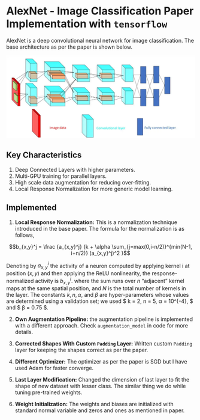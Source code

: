 # AlexNet - Image Classification Paper Implementation with ```tensorflow```

AlexNet is a deep convolutional neural network for image classification. The base architecture as per the paper is shown below.

![alt text](imgs/alexNet-1060x465.jpg.webp)

## Key Characteristics
1. Deep Connected Layers with higher parameters.
2. Multi-GPU training for parallel layers.
3. High scale data augmentation for reducing over-fitting.
4. Local Response Normalization for more generic model learning.


## Implemented
1. **Local Response Normalization:**
This is a normalization technique introduced in the base paper. The formula for the normalization is as follows,


$$b_{x,y}^j = \frac {a_{x,y}^j} {k + \alpha \sum_{j=max(0,i-n/2)}^{min(N-1, i+n/2)} (a_{x,y}^j)^2 }$$

Denoting by $a^i_{x,y}$ the activity of a neuron computed by applying kernel i at position $(x, y)$ and then applying the ReLU nonlinearity, the response-normalized activity is $b^i_{x,y}$. where the sum runs over $n$ “adjacent” kernel maps at the same spatial position, and $N$ is the total number of kernels in the layer.  The constants $k, n, \alpha$, and $\beta$ are hyper-parameters whose
values are determined using a validation set; we used $ k = 2, n = 5, α = 10^{-4}, $ and $ β = 0.75 $.

2. **Own Augmentation Pipeline:** the augmentation pipeline is implemented with a different approach. Check ```augmentation_model``` in code for more details.

3. **Corrected Shapes With Custom ```Padding``` Layer:** Written custom ```Padding``` layer for keeping the shapes correct as per the paper.

4. **Different Optimizer:** The optimizer as per the paper is SGD but I have used Adam for faster converge.

5. **Last Layer Modification:** Changed the dimension of last layer to fit the shape of new dataset with lesser class. The similar thing we do while tuning pre-trained weights.

6. **Weight Initialization:** The weights and biases are initialized with standard normal variable and zeros and ones as mentioned in paper. 